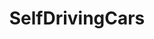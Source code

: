 ---
title: SelfDrivingCars
crosslinks:
- teslamotors
- Atlanta
- xkcd
- StolenValor
- elonmusk
- SampleSize
- learnmachinelearning
- IAmA
- ROBORACE
- laughfactory
- 4chan
- '2017'
---